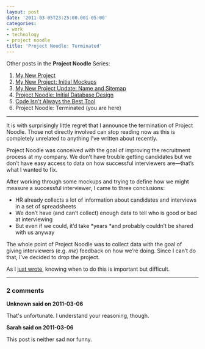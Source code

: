 ```yaml
---
layout: post
date: '2011-03-05T23:25:00.001-05:00'
categories:
- work
- technology
- project noodle
title: 'Project Noodle: Terminated'
---
```


Other posts in the **Project Noodle** Series:

1. [My New Project](../../2010/09/my-new-project)
2. [My New Project: Initial Mockups](../../2010/09/my-new-project-initial-mockups)
3. [My New Project Update: Name and Sitemap](../../2010/10/project-update-name-and-sitemap)
4. [Project Noodle: Initial Database Design](../../2010/10/project-noodle-initial-database-design)
5. [Code Isn't Always the Best Tool](../../2011/03/code-isnt-always-best-tool)
6. Project Noodle: Terminated (you are here)

***

It is with surprisingly little regret that I announce the termination of Project Noodle. Those not directly involved can stop reading now as this is completely unrelated to anything I’ve written about recently.

Project Noodle was conceived with the goal of improving the recruitment process at my company. We don’t have trouble getting candidates but we don’t have easy access to data on how successful interviewers are—that’s what I wanted to fix.

After working through some mockups and trying to define how we might measure a successful interviewer, I came to three conclusions: 

* HR already collects a lot of information about candidates and interviews in a set of spreadsheets
* We don’t have (and can’t collect) enough data to tell who is good or bad at interviewing
* But even if we could, it’d take *years *and probably couldn’t be shared with us anyway 


The whole point of Project Noodle was to collect data with the goal of giving interviewers (e.g. *me*) feedback on how we’re doing. Since I can’t do that, I’ve decided to drop the project. 

As I [just wrote](../../2011/03/code-isnt-always-best-tool.html), knowing when to do this is important but difficult.

---

### 2 comments

**Unknown said on 2011-03-06**

That's unfortunate. I understand your reasoning, though.

**Sarah said on 2011-03-06**

This post is neither sad nor funny.

